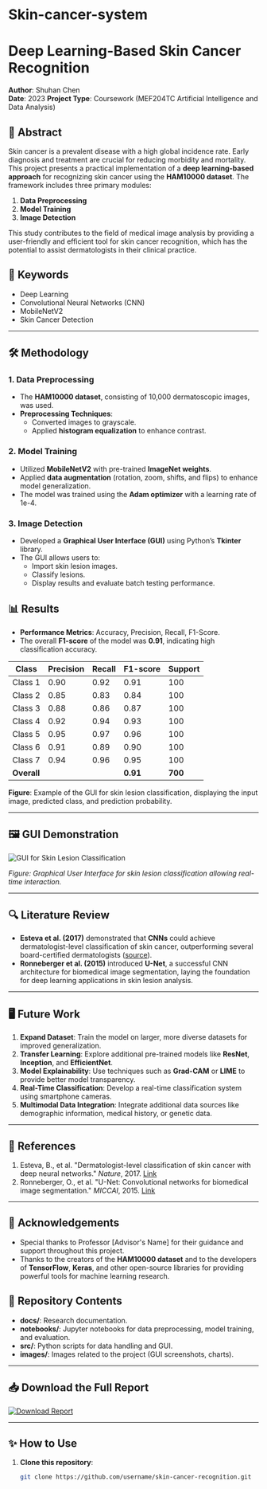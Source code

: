 # Skin-cancer-system
# Deep Learning-Based Skin Cancer Recognition

**Author**: Shuhan Chen  
**Date**: 2023 
**Project Type**: Coursework (MEF204TC Artificial Intelligence and Data Analysis)

## 📜 Abstract
Skin cancer is a prevalent disease with a high global incidence rate. Early diagnosis and treatment are crucial for reducing morbidity and mortality. This project presents a practical implementation of a **deep learning-based approach** for recognizing skin cancer using the **HAM10000 dataset**. The framework includes three primary modules:
1. **Data Preprocessing**
2. **Model Training**
3. **Image Detection**

This study contributes to the field of medical image analysis by providing a user-friendly and efficient tool for skin cancer recognition, which has the potential to assist dermatologists in their clinical practice.

## 🔑 Keywords
- Deep Learning
- Convolutional Neural Networks (CNN)
- MobileNetV2
- Skin Cancer Detection

---

## 🛠️ Methodology
### 1. Data Preprocessing
- The **HAM10000 dataset**, consisting of 10,000 dermatoscopic images, was used.
- **Preprocessing Techniques**:
  - Converted images to grayscale.
  - Applied **histogram equalization** to enhance contrast.

### 2. Model Training
- Utilized **MobileNetV2** with pre-trained **ImageNet weights**.
- Applied **data augmentation** (rotation, zoom, shifts, and flips) to enhance model generalization.
- The model was trained using the **Adam optimizer** with a learning rate of 1e-4.

### 3. Image Detection
- Developed a **Graphical User Interface (GUI)** using Python’s **Tkinter** library.
- The GUI allows users to:
  - Import skin lesion images.
  - Classify lesions.
  - Display results and evaluate batch testing performance.

## 📊 Results
- **Performance Metrics**: Accuracy, Precision, Recall, F1-Score.
- The overall **F1-score** of the model was **0.91**, indicating high classification accuracy.

| Class       | Precision | Recall | F1-score | Support |
|-------------|-----------|--------|----------|---------|
| Class 1     | 0.90      | 0.92   | 0.91     | 100     |
| Class 2     | 0.85      | 0.83   | 0.84     | 100     |
| Class 3     | 0.88      | 0.86   | 0.87     | 100     |
| Class 4     | 0.92      | 0.94   | 0.93     | 100     |
| Class 5     | 0.95      | 0.97   | 0.96     | 100     |
| Class 6     | 0.91      | 0.89   | 0.90     | 100     |
| Class 7     | 0.94      | 0.96   | 0.95     | 100     |
| **Overall** |           |        | **0.91** | **700** |

**Figure**: Example of the GUI for skin lesion classification, displaying the input image, predicted class, and prediction probability.

---

## 🖼️ GUI Demonstration
![GUI for Skin Lesion Classification](images/skin_lesion_gui.jpg)

*Figure: Graphical User Interface for skin lesion classification allowing real-time interaction.*

---

## 🔍 Literature Review
- **Esteva et al. (2017)** demonstrated that **CNNs** could achieve dermatologist-level classification of skin cancer, outperforming several board-certified dermatologists ([source](https://www.nature.com/articles/nature21056)).
- **Ronneberger et al. (2015)** introduced **U-Net**, a successful CNN architecture for biomedical image segmentation, laying the foundation for deep learning applications in skin lesion analysis.

---

## 🖥️ Future Work
1. **Expand Dataset**: Train the model on larger, more diverse datasets for improved generalization.
2. **Transfer Learning**: Explore additional pre-trained models like **ResNet**, **Inception**, and **EfficientNet**.
3. **Model Explainability**: Use techniques such as **Grad-CAM** or **LIME** to provide better model transparency.
4. **Real-Time Classification**: Develop a real-time classification system using smartphone cameras.
5. **Multimodal Data Integration**: Integrate additional data sources like demographic information, medical history, or genetic data.

---

## 📖 References
1. Esteva, B., et al. "Dermatologist-level classification of skin cancer with deep neural networks." *Nature*, 2017. [Link](https://www.nature.com/articles/nature21056)
2. Ronneberger, O., et al. "U-Net: Convolutional networks for biomedical image segmentation." *MICCAI*, 2015. [Link](https://link.springer.com/chapter/10.1007%2F978-3-319-24574-4_28)

---

## 🤝 Acknowledgements
- Special thanks to Professor [Advisor's Name] for their guidance and support throughout this project.
- Thanks to the creators of the **HAM10000 dataset** and to the developers of **TensorFlow**, **Keras**, and other open-source libraries for providing powerful tools for machine learning research.

## 📂 Repository Contents
- **docs/**: Research documentation.
- **notebooks/**: Jupyter notebooks for data preprocessing, model training, and evaluation.
- **src/**: Python scripts for data handling and GUI.
- **images/**: Images related to the project (GUI screenshots, charts).

---

## 📥 Download the Full Report
[![Download Report](https://img.shields.io/badge/Download-Final%20Report-blue)](/skin_cancer_gui.png)

---

## ✨ How to Use
1. **Clone this repository**: 
   ```sh
   git clone https://github.com/username/skin-cancer-recognition.git
